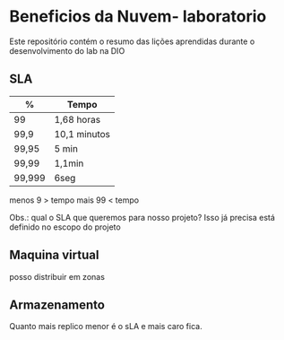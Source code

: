 # Beneficios da Nuvem- laboratorio
Este repositório contém o resumo das lições aprendidas durante o desenvolvimento do lab na DIO


## SLA

| % | Tempo|
|---|------|
|99|1,68 horas|
|  99,9 |  10,1 minutos  |
| 99,95  |  5 min  |
| 99,99  |  1,1min  |
|  99,999 |   6seg |

menos 9 > tempo
mais 99 < tempo

Obs.: qual o SLA que queremos para nosso projeto?
Isso já precisa está definido no escopo do projeto

## Maquina virtual 

posso distribuir em zonas 

## Armazenamento

Quanto mais replico menor é o sLA e mais caro fica. 
